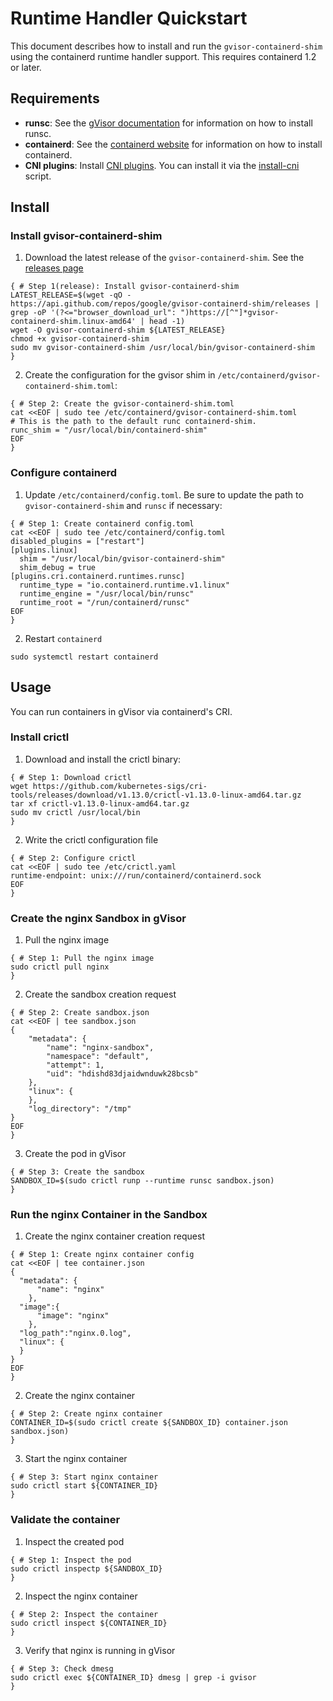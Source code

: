 # Runtime Handler Quickstart

This document describes how to install and run the `gvisor-containerd-shim`
using the containerd runtime handler support. This requires containerd 1.2 or
later.

## Requirements

- **runsc**: See the [gVisor documentation](https://github.com/google/gvisor) for information on how to install runsc.
- **containerd**: See the [containerd website](https://containerd.io/) for information on how to install containerd.
- **CNI plugins**: Install [CNI plugins](https://github.com/containernetworking/plugins). You can install it via the [install-cni](https://github.com/containerd/containerd/blob/master/script/setup/install-cni) script.

## Install

### Install gvisor-containerd-shim

1. Download the latest release of the `gvisor-containerd-shim`. See the
   [releases page](https://github.com/google/gvisor-containerd-shim/releases)

[embedmd]:# (../test/e2e/shim-install.sh shell /{ # Step 1\(release\)/ /^}/)
```shell
{ # Step 1(release): Install gvisor-containerd-shim
LATEST_RELEASE=$(wget -qO - https://api.github.com/repos/google/gvisor-containerd-shim/releases | grep -oP '(?<="browser_download_url": ")https://[^"]*gvisor-containerd-shim.linux-amd64' | head -1)
wget -O gvisor-containerd-shim ${LATEST_RELEASE}
chmod +x gvisor-containerd-shim
sudo mv gvisor-containerd-shim /usr/local/bin/gvisor-containerd-shim
}
```

2. Create the configuration for the gvisor shim in
   `/etc/containerd/gvisor-containerd-shim.toml`:

[embedmd]:# (../test/e2e/shim-install.sh shell /{ # Step 2/ /^}/)
```shell
{ # Step 2: Create the gvisor-containerd-shim.toml
cat <<EOF | sudo tee /etc/containerd/gvisor-containerd-shim.toml
# This is the path to the default runc containerd-shim.
runc_shim = "/usr/local/bin/containerd-shim"
EOF
}
```

### Configure containerd

1. Update `/etc/containerd/config.toml`. Be sure to update the path to
   `gvisor-containerd-shim` and `runsc` if necessary:

[embedmd]:# (../test/e2e/runtime-handler/install.sh shell /{ # Step 1/ /^}/)
```shell
{ # Step 1: Create containerd config.toml
cat <<EOF | sudo tee /etc/containerd/config.toml
disabled_plugins = ["restart"]
[plugins.linux]
  shim = "/usr/local/bin/gvisor-containerd-shim"
  shim_debug = true
[plugins.cri.containerd.runtimes.runsc]
  runtime_type = "io.containerd.runtime.v1.linux"
  runtime_engine = "/usr/local/bin/runsc"
  runtime_root = "/run/containerd/runsc"
EOF
}
```

2. Restart `containerd`

```shell
sudo systemctl restart containerd
```

## Usage

You can run containers in gVisor via containerd's CRI.

### Install crictl

1. Download and install the crictl binary:

[embedmd]:# (../test/e2e/crictl-install.sh shell /{ # Step 1/ /^}/)
```shell
{ # Step 1: Download crictl
wget https://github.com/kubernetes-sigs/cri-tools/releases/download/v1.13.0/crictl-v1.13.0-linux-amd64.tar.gz
tar xf crictl-v1.13.0-linux-amd64.tar.gz
sudo mv crictl /usr/local/bin
}
```

2. Write the crictl configuration file

[embedmd]:# (../test/e2e/crictl-install.sh shell /{ # Step 2/ /^}/)
```shell
{ # Step 2: Configure crictl
cat <<EOF | sudo tee /etc/crictl.yaml
runtime-endpoint: unix:///run/containerd/containerd.sock
EOF
}
```

### Create the nginx Sandbox in gVisor

1. Pull the nginx image

[embedmd]:# (../test/e2e/runtime-handler/usage.sh shell /{ # Step 1/ /^}/)
```shell
{ # Step 1: Pull the nginx image
sudo crictl pull nginx
}
```

2. Create the sandbox creation request

[embedmd]:# (../test/e2e/runtime-handler/usage.sh shell /{ # Step 2/ /^EOF\n}/)
```shell
{ # Step 2: Create sandbox.json
cat <<EOF | tee sandbox.json
{
    "metadata": {
        "name": "nginx-sandbox",
        "namespace": "default",
        "attempt": 1,
        "uid": "hdishd83djaidwnduwk28bcsb"
    },
    "linux": {
    },
    "log_directory": "/tmp"
}
EOF
}
```

3. Create the pod in gVisor

[embedmd]:# (../test/e2e/runtime-handler/usage.sh shell /{ # Step 3/ /^}/)
```shell
{ # Step 3: Create the sandbox
SANDBOX_ID=$(sudo crictl runp --runtime runsc sandbox.json)
}
```

### Run the nginx Container in the Sandbox

1. Create the nginx container creation request

[embedmd]:# (../test/e2e/run-container.sh shell /{ # Step 1/ /^EOF\n}/)
```shell
{ # Step 1: Create nginx container config
cat <<EOF | tee container.json
{
  "metadata": {
      "name": "nginx"
    },
  "image":{
      "image": "nginx"
    },
  "log_path":"nginx.0.log",
  "linux": {
  }
}
EOF
}
```

2. Create the nginx container

[embedmd]:# (../test/e2e/run-container.sh shell /{ # Step 2/ /^}/)
```shell
{ # Step 2: Create nginx container
CONTAINER_ID=$(sudo crictl create ${SANDBOX_ID} container.json sandbox.json)
}
```

3. Start the nginx container

[embedmd]:# (../test/e2e/run-container.sh shell /{ # Step 3/ /^}/)
```shell
{ # Step 3: Start nginx container
sudo crictl start ${CONTAINER_ID}
}
```

### Validate the container

1. Inspect the created pod

[embedmd]:# (../test/e2e/validate.sh shell /{ # Step 1/ /^}/)
```shell
{ # Step 1: Inspect the pod
sudo crictl inspectp ${SANDBOX_ID}
}
```

2. Inspect the nginx container

[embedmd]:# (../test/e2e/validate.sh shell /{ # Step 2/ /^}/)
```shell
{ # Step 2: Inspect the container
sudo crictl inspect ${CONTAINER_ID}
}
```

3. Verify that nginx is running in gVisor

[embedmd]:# (../test/e2e/validate.sh shell /{ # Step 3/ /^}/)
```shell
{ # Step 3: Check dmesg
sudo crictl exec ${CONTAINER_ID} dmesg | grep -i gvisor
}
```
